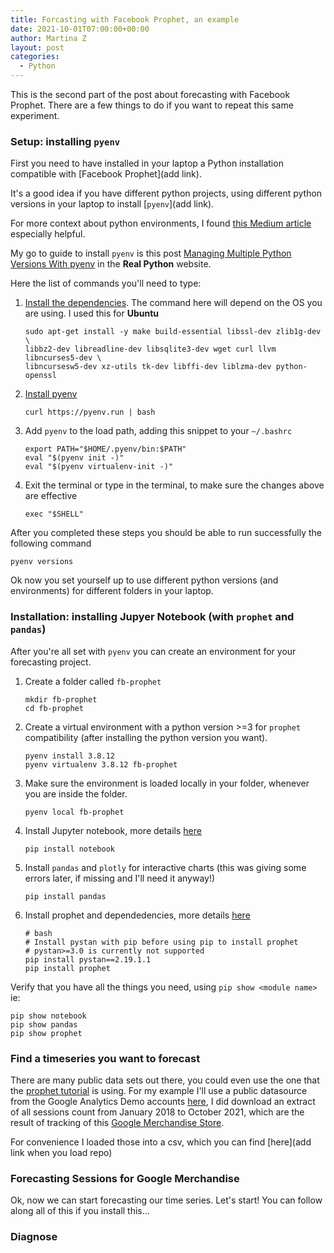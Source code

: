 ```yaml
---
title: Forcasting with Facebook Prophet, an example 
date: 2021-10-01T07:00:00+00:00
author: Martina Z
layout: post
categories:
  - Python
---
```


This is the second part of the post about forecasting with Facebook Prophet. There are a few things to do if you want to repeat this same experiment.

### Setup: installing `pyenv`

First you need to have installed in your laptop a Python installation compatible with [Facebook Prophet](add link).

It's a good idea if you have different python projects, using different python versions in your laptop to install [`pyenv`](add link).

For more context about python environments, I found [this Medium article](https://towardsdatascience.com/python-environment-101-1d68bda3094d) especially helpful. 

My go to guide to install `pyenv` is this post [Managing Multiple Python Versions With pyenv]( https://realpython.com/intro-to-pyenv/?utm_source=pocket_mylist) in the __Real Python__ website.

Here the list of commands you'll need to type:

1. [Install the dependencies](https://realpython.com/intro-to-pyenv/#build-dependencies). The command here will depend on the OS you are using. I used this for **Ubuntu**

    ```
    sudo apt-get install -y make build-essential libssl-dev zlib1g-dev \
    libbz2-dev libreadline-dev libsqlite3-dev wget curl llvm libncurses5-dev \
    libncursesw5-dev xz-utils tk-dev libffi-dev liblzma-dev python-openssl
    ```


2. [Install pyenv](https://realpython.com/intro-to-pyenv/#using-the-pyenv-installer) 

    ```
    curl https://pyenv.run | bash
    ```

3. Add `pyenv` to the load path, adding this snippet to your `~/.bashrc`

    ```
    export PATH="$HOME/.pyenv/bin:$PATH"
    eval "$(pyenv init -)"
    eval "$(pyenv virtualenv-init -)"
    ```

4. Exit the terminal or type in the terminal, to make sure the changes above are effective

    ```
    exec "$SHELL"
    ```

After you completed these steps you should be able to run successfully the following command 
```
pyenv versions
```

Ok now you set yourself up to use different python versions (and environments) for different folders in your laptop.

### Installation: installing Jupyer Notebook (with `prophet` and `pandas`)

After you're all set with `pyenv` you can create an environment for your forecasting project.

1. Create a folder called `fb-prophet`

    ```
    mkdir fb-prophet 
    cd fb-prophet
    ```

2. Create a virtual environment with a python version >=3 for `prophet` compatibility (after installing the python version you want).

    ```
    pyenv install 3.8.12
    pyenv virtualenv 3.8.12 fb-prophet

    ```
3. Make sure the environment is loaded locally in your folder, whenever you are inside the folder.

    ```
    pyenv local fb-prophet
    ```

4. Install Jupyter notebook, more details [here](https://jupyter.org/install.html)

    ```
    pip install notebook
    ```

5. Install `pandas` and `plotly` for interactive charts (this was giving some errors later, if missing and I'll need it anyway!)

    ```
    pip install pandas
    ```

4. Install prophet and dependedencies, more details [here](https://facebook.github.io/prophet/docs/installation.html#python)

    ```
    # bash
    # Install pystan with pip before using pip to install prophet
    # pystan>=3.0 is currently not supported
    pip install pystan==2.19.1.1
    pip install prophet
    ```

<!-- 
Maybe is actually better to generate all of this with pipenv, actually - give it a go!
 -->

Verify that you have all the things you need, using `pip show <module name>` ie:

```
pip show notebook
pip show pandas
pip show prophet
```

### Find a timeseries you want to forecast

There are many public data sets out there, you could even use the one that the [prophet tutorial](https://facebook.github.io/prophet/docs/quick_start.html#python-api) is using.
For my example I'll use a public datasource from the Google Analytics Demo accounts [here](https://support.google.com/analytics/answer/6367342?hl=en#access&zippy=%2Cin-this-article), I did download an extract of all sessions count from January 2018 to October 2021, which are the result of tracking of this [Google Merchandise Store](https://shop.googlemerchandisestore.com/?utm_source=partners&utm_medium=affiliate&utm_campaign=data%20share%20article).

For convenience I loaded those into a csv, which you can find [here](add link when you load repo)

### Forecasting Sessions for Google Merchandise

Ok, now we can start forecasting our time series. Let's start! You can follow along all of this if you install this...


### Diagnose







